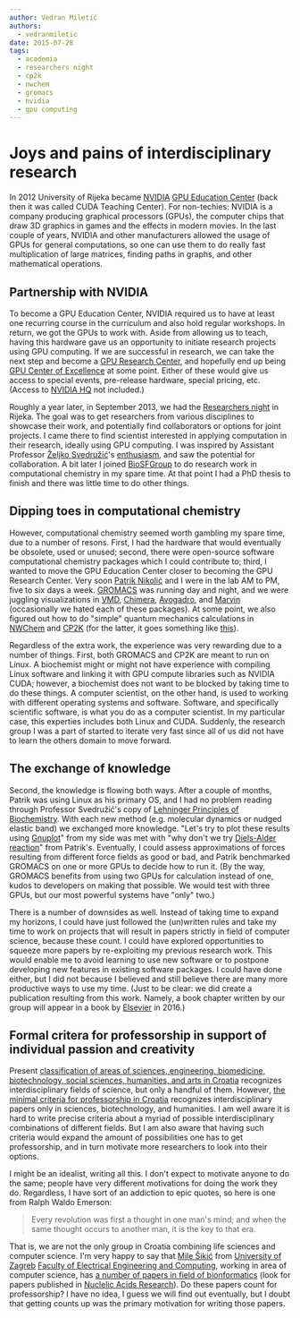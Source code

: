 ```yaml
---
author: Vedran Miletić
authors:
  - vedranmiletic
date: 2015-07-28
tags:
  - academia
  - researchers night
  - cp2k
  - nwchem
  - gromacs
  - nvidia
  - gpu computing
---
```


# Joys and pains of interdisciplinary research

In 2012 University of Rijeka became [NVIDIA](https://www.nvidia.com/) [GPU Education Center](https://developer.nvidia.com/education_centers) (back then it was called CUDA Teaching Center). For non-techies: NVIDIA is a company producing graphical processors (GPUs), the computer chips that draw 3D graphics in games and the effects in modern movies. In the last couple of years, NVIDIA and other manufacturers allowed the usage of GPUs for general computations, so one can use them to do really fast multiplication of large matrices, finding paths in graphs, and other mathematical operations.

<!-- more -->

## Partnership with NVIDIA

To become a GPU Education Center, NVIDIA required us to have at least one recurring course in the curriculum and also hold regular workshops. In return, we got the GPUs to work with. Aside from allowing us to teach, having this hardware gave us an opportunity to initiate research projects using GPU computing. If we are successful in research, we can take the next step and become a [GPU Research Center](https://developer.nvidia.com/research_centers), and hopefully end up being [GPU Center of Excellence](https://developer.nvidia.com/centers_of_excellence) at some point. Either of these would give us access to special events, pre-release hardware, special pricing, etc. (Access to [NVIDIA HQ](https://commons.wikimedia.org/wiki/File:Nvidiaheadquarters.jpg) not included.)

Roughly a year later, in September 2013, we had the [Researchers night](https://hrcak.srce.hr/243373) in Rijeka. The goal was to get researchers from various disciplines to showcase their work, and potentially find collaborators or options for joint projects. I came there to find scientist interested in applying computation in their research, ideally using GPU computing. I was inspired by Assistant Professor [Željko Svedružić](https://svedruziclab.github.io/principal-investigator.html)'s [enthusiasm](https://youtu.be/JYiQ-cEw0b8?t=2m7s), and saw the potential for collaboration. A bit later I joined [BioSFGroup](https://svedruziclab.github.io/group.html) to do research work in computational chemistry in my spare time. At that point I had a PhD thesis to finish and there was little time to do other things.

## Dipping toes in computational chemistry

However, computational chemistry seemed worth gambling my spare time, due to a number of resons. First, I had the hardware that would eventually be obsolete, used or unused; second, there were open-source software computational chemistry packages which I could contribute to; third, I wanted to move the GPU Education Center closer to becoming the GPU Research Center. Very soon [Patrik Nikolić](https://nikoli.ch/) and I were in the lab AM to PM, five to six days a week. [GROMACS](https://www.gromacs.org/) was running day and night, and we were juggling visualizations in [VMD](https://www.ks.uiuc.edu/Research/vmd/), [Chimera](https://www.cgl.ucsf.edu/chimera/), [Avogadro](https://avogadro.cc/), and [Marvin](https://chemaxon.com/products/marvin) (occasionally we hated each of these packages). At some point, we also figured out how to do "simple" quantum mechanics calculations in [NWChem](https://www.nwchem-sw.org/) and [CP2K](https://www.cp2k.org/) (for the latter, it goes something like [this](https://www.cp2k.org/exercises:2015_ethz_mmm:mo_ethene)).

Regardless of the extra work, the experience was very rewarding due to a number of things. First, both GROMACS and CP2K are meant to run on Linux. A biochemist might or might not have experience with compiling Linux software and linking it with GPU compute libraries such as NVIDIA CUDA; however, a biochemist does not want to be blocked by taking time to do these things. A computer scientist, on the other hand, is used to working with different operating systems and software. Software, and specifically scientific software, is what you do as a computer scientist. In my particular case, this experties includes both Linux and CUDA. Suddenly, the research group I was a part of started to iterate very fast since all of us did not have to learn the others domain to move forward.

## The exchange of knowledge

Second, the knowledge is flowing both ways. After a couple of months, Patrik was using Linux as his primary OS, and I had no problem reading through Professor Svedružić's copy of [Lehninger Principles of Biochemistry](https://www.amazon.com/Lehninger-Principles-Biochemistry-David-Nelson/dp/1429234148). With each new method (e.g. molecular dynamics or nudged elastic band) we exchanged more knowledge. "Let's try to plot these results using [Gnuplot](http://gnuplot.info/)" from my side was met with "why don't we try [Diels-Alder reaction](https://en.wikipedia.org/wiki/Diels-Alder_reaction)" from Patrik's. Eventually, I could assess approximations of forces resulting from different force fields as good or bad, and Patrik benchmarked GROMACS on one or more GPUs to decide how to run it. (By the way, GROMACS benefits from using two GPUs for calculation instead of one, kudos to developers on making that possible. We would test with three GPUs, but our most powerful systems have "only" two.)

There is a number of downsides as well. Instead of taking time to expand my horizons, I could have just followed the (un)written rules and take my time to work on projects that will result in papers strictly in field of computer science, because these count. I could have explored opportunities to squeeze more papers by re-exploiting my previous research work. This would enable me to avoid learning to use new software or to postpone developing new features in existing software packages. I could have done either, but I did not because I believed and still believe there are many more productive ways to use my time. (Just to be clear: we did create a publication resulting from this work. Namely, a book chapter written by our group will appear in a book by [Elsevier](https://www.elsevier.com/) in 2016.)

## Formal critera for professorship in support of individual passion and creativity

Present [classification of areas of sciences, engineering, biomedicine, biotechnology, social sciences, humanities, and arts in Croatia](https://narodne-novine.nn.hr/clanci/sluzbeni/2009_09_118_2929.html) recognizes interdisciplinary fields of science, but only a handful of them. However, [the minimal criteria for professorship in Croatia](https://narodne-novine.nn.hr/clanci/sluzbeni/289156.html) recognizes interdisciplinary papers only in sciences, biotechnology, and humanities. I am well aware it is hard to write precise criteria about a myriad of possible interdisciplinary combinations of different fields. But I am also aware that having such criteria would expand the amount of possibilities one has to get professorship, and in turn motivate more researchers to look into their options.

I might be an idealist, writing all this. I don't expect to motivate anyone to do the same; people have very different motivations for doing the work they do. Regardless, I have sort of an addiction to epic quotes, so here is one from Ralph Waldo Emerson:

> Every revolution was first a thought in one man's mind; and when the same thought occurs to another man, it is the key to that era.

That is, we are not the only group in Croatia combining life sciences and computer science. I'm very happy to say that [Mile Šikić](https://www.fer.unizg.hr/mile.sikic) from [University of Zagreb](https://www.unizg.hr/) [Faculty of Electrical Engineering and Computing](https://www.fer.unizg.hr/), working in area of computer science, has [a number of papers in field of bionformatics](https://www.bib.irb.hr/pregled/profil/27663) (look for papers published in [Nuclelic Acids Research](https://academic.oup.com/nar)). Do these papers count for professorship? I have no idea, I guess we will find out eventually, but I doubt that getting counts up was the primary motivation for writing those papers.
